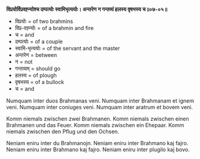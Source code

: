 **विप्रयोर्विप्रवह्न्योश्च दम्पत्योः स्वामिभृत्ययोः। अन्तरेण न गन्तव्यं हलस्य वृषभस्य च॥०७-०५॥**

*   विप्रयोः = of two brahmins
*   विप्र-वह्न्योः = of a brahmin and fire
*   च = and
*   दम्पत्योः = of a couple
*   स्वामि-भृत्ययोः = of the servant and the master
*   अन्तरेण = between
*   न = not
*   गन्तव्यम् = should go
*   हलस्य = of plough
*   वृषभस्य = of a bullock
*   च = and

Numquam inter duos Brahmanas veni. Numquam inter Brahmanam et ignem veni. Numquam inter coniuges veni. Numquam inter aratrum et bovem veni.

Komm niemals zwischen zwei Brahmanen. Komm niemals zwischen einen Brahmanen und das Feuer. Komm niemals zwischen ein Ehepaar. Komm niemals zwischen den Pflug und den Ochsen.

Neniam eniru inter du Brahmanojn. Neniam eniru inter Brahmano kaj fajro. Neniam eniru inter Brahmano kaj fajro. Neniam eniru inter plugilo kaj bovo.